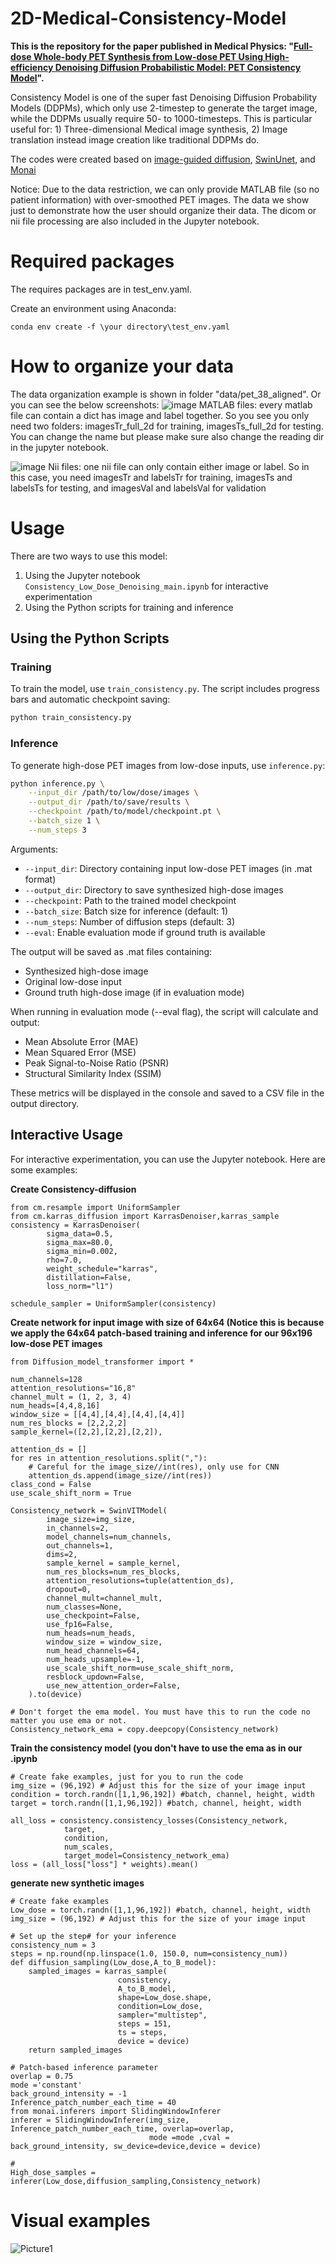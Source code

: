 
# 2D-Medical-Consistency-Model
**This is the repository for the paper published in Medical Physics: "[Full-dose Whole-body PET Synthesis from Low-dose PET Using High-efficiency Denoising Diffusion Probabilistic Model: PET Consistency Model](https://aapm.onlinelibrary.wiley.com/doi/10.1002/mp.17068)".**

Consistency Model is one of the super fast Denoising Diffusion Probability Models (DDPMs), which only use 2-timestep to generate the target image, while the DDPMs usually require 50- to 1000-timesteps. This is particular useful for: 1) Three-dimensional Medical image synthesis, 2) Image translation instead image creation like traditional DDPMs do.

The codes were created based on [image-guided diffusion](https://github.com/openai/guided-diffusion), [SwinUnet](https://github.com/HuCaoFighting/Swin-Unet), and [Monai](https://monai.io/)

Notice: Due to the data restriction, we can only provide MATLAB file (so no patient information) with over-smoothed PET images. The data we show just to demonstrate how the user should organize their data. The dicom or nii file processing are also included in the Jupyter notebook.

# Required packages

The requires packages are in test_env.yaml.

Create an environment using Anaconda:
```
conda env create -f \your directory\test_env.yaml
```

# How to organize your data
The data organization example is shown in folder "data/pet_38_aligned". Or you can see the below screenshots:
![image](https://github.com/shaoyanpan/Full-dose-Whole-body-PET-Synthesis-from-Low-dose-PET-Using-Consistency-Model/assets/89927506/a2fdf7af-25be-47d7-8b49-7bc7c2c2468f)
MATLAB files: every matlab file can contain a dict has image and label together. So you see you only need two folders: imagesTr_full_2d for training, imagesTs_full_2d for testing. You can change the name but please make sure also change the reading dir in the jupyter notebook.

![image](https://github.com/shaoyanpan/Full-dose-Whole-body-PET-Synthesis-from-Low-dose-PET-Using-Consistency-Model/assets/89927506/a7bf529f-3e4e-4e58-b0fe-3a87fb5ecbe9)
Nii files: one nii file can only contain either image or label. So in this case, you need imagesTr and labelsTr for training, imagesTs and labelsTs for testing, and imagesVal and labelsVal for validation

# Usage

There are two ways to use this model:

1. Using the Jupyter notebook `Consistency_Low_Dose_Denoising_main.ipynb` for interactive experimentation
2. Using the Python scripts for training and inference

## Using the Python Scripts

### Training
To train the model, use `train_consistency.py`. The script includes progress bars and automatic checkpoint saving:

```bash
python train_consistency.py
```

### Inference
To generate high-dose PET images from low-dose inputs, use `inference.py`:

```bash
python inference.py \
    --input_dir /path/to/low/dose/images \
    --output_dir /path/to/save/results \
    --checkpoint /path/to/model/checkpoint.pt \
    --batch_size 1 \
    --num_steps 3
```

Arguments:
- `--input_dir`: Directory containing input low-dose PET images (in .mat format)
- `--output_dir`: Directory to save synthesized high-dose images
- `--checkpoint`: Path to the trained model checkpoint
- `--batch_size`: Batch size for inference (default: 1)
- `--num_steps`: Number of diffusion steps (default: 3)
- `--eval`: Enable evaluation mode if ground truth is available

The output will be saved as .mat files containing:
- Synthesized high-dose image
- Original low-dose input
- Ground truth high-dose image (if in evaluation mode)

When running in evaluation mode (--eval flag), the script will calculate and output:
- Mean Absolute Error (MAE)
- Mean Squared Error (MSE)
- Peak Signal-to-Noise Ratio (PSNR)
- Structural Similarity Index (SSIM)

These metrics will be displayed in the console and saved to a CSV file in the output directory.

## Interactive Usage
For interactive experimentation, you can use the Jupyter notebook. Here are some examples:

**Create Consistency-diffusion**
```
from cm.resample import UniformSampler
from cm.karras_diffusion import KarrasDenoiser,karras_sample
consistency = KarrasDenoiser(        
        sigma_data=0.5,
        sigma_max=80.0,
        sigma_min=0.002,
        rho=7.0,
        weight_schedule="karras",
        distillation=False,
        loss_norm="l1")

schedule_sampler = UniformSampler(consistency)
```

**Create network for input image with size of 64x64 (Notice this is because we apply the 64x64 patch-based training and inference for our 96x196 low-dose PET images**
```
from Diffusion_model_transformer import *

num_channels=128
attention_resolutions="16,8"
channel_mult = (1, 2, 3, 4)
num_heads=[4,4,8,16]
window_size = [[4,4],[4,4],[4,4],[4,4]]
num_res_blocks = [2,2,2,2]
sample_kernel=([2,2],[2,2],[2,2]),

attention_ds = []
for res in attention_resolutions.split(","):
    # Careful for the image_size//int(res), only use for CNN
    attention_ds.append(image_size//int(res))
class_cond = False
use_scale_shift_norm = True

Consistency_network = SwinVITModel(
        image_size=img_size,
        in_channels=2,
        model_channels=num_channels,
        out_channels=1,
        dims=2,
        sample_kernel = sample_kernel,
        num_res_blocks=num_res_blocks,
        attention_resolutions=tuple(attention_ds),
        dropout=0,
        channel_mult=channel_mult,
        num_classes=None,
        use_checkpoint=False,
        use_fp16=False,
        num_heads=num_heads,
        window_size = window_size,
        num_head_channels=64,
        num_heads_upsample=-1,
        use_scale_shift_norm=use_scale_shift_norm,
        resblock_updown=False,
        use_new_attention_order=False,
    ).to(device)

# Don't forget the ema model. You must have this to run the code no matter you use ema or not.
Consistency_network_ema = copy.deepcopy(Consistency_network)
```

**Train the consistency model (you don't have to use the ema as in our .ipynb**
```
# Create fake examples, just for you to run the code
img_size = (96,192) # Adjust this for the size of your image input
condition = torch.randn([1,1,96,192]) #batch, channel, height, width
target = torch.randn([1,1,96,192]) #batch, channel, height, width

all_loss = consistency.consistency_losses(Consistency_network,
            target,
            condition,
            num_scales,
            target_model=Consistency_network_ema)
loss = (all_loss["loss"] * weights).mean()
```

**generate new synthetic images**
```
# Create fake examples
Low_dose = torch.randn([1,1,96,192]) #batch, channel, height, width
img_size = (96,192) # Adjust this for the size of your image input

# Set up the step# for your inference
consistency_num = 3
steps = np.round(np.linspace(1.0, 150.0, num=consistency_num))
def diffusion_sampling(Low_dose,A_to_B_model):
    sampled_images = karras_sample(
                        consistency,
                        A_to_B_model,
                        shape=Low_dose.shape,
                        condition=Low_dose,
                        sampler="multistep",
                        steps = 151,
                        ts = steps,
                        device = device)
    return sampled_images

# Patch-based inference parameter
overlap = 0.75
mode ='constant'
back_ground_intensity = -1
Inference_patch_number_each_time = 40
from monai.inferers import SlidingWindowInferer
inferer = SlidingWindowInferer(img_size, Inference_patch_number_each_time, overlap=overlap,
                               mode =mode ,cval = back_ground_intensity, sw_device=device,device = device)

# 
High_dose_samples = inferer(Low_dose,diffusion_sampling,Consistency_network)  
```


# Visual examples
![Picture1](https://github.com/shaoyanpan/Full-dose-Whole-body-PET-Synthesis-from-Low-dose-PET-Using-Consistency-Model/assets/89927506/15e56941-d7c6-4eab-994a-04e2d1d4d1df)


